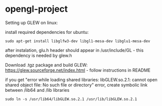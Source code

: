 # opengl-project

Setting up GLEW on linux:

install required dependencies for ubuntu:

```
sudo apt-get install libglfw3-dev libgl1-mesa-dev libglu1-mesa-dev
```

after instalation, glu.h header should appear in /usr/include/GL - this dependency is needed by glew.h

Download .tgz package and build GLEW: https://glew.sourceforge.net/index.html - follow instructions in README

if you get "error while loading shared libraries: libGLEW.so.2.1: cannot open shared object file: No such file or directory" error, create symbolic link between /lib64 and /lib libraries

```
sudo ln -s /usr/lib64/libGLEW.so.2.1 /usr/lib/libGLEW.so.2.1
```

